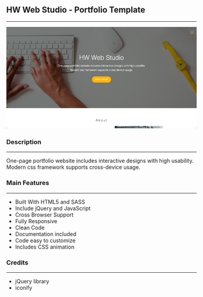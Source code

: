 ## HW Web Studio - Portfolio Template
---

<a href="hw.mp4" title="HW web studio"><img src="display.png" alt="HW web studio" /></a>


### Description
---
One-page portfolio website includes interactive designs with high usability. Modern css framework supports cross-device usage.

### Main Features
---
- Built With HTML5 and SASS
- Include jQuery and JavaScript 
- Cross Browser Support
- Fully Responsive
- Clean Code
- Documentation included
- Code easy to customize
- Includes CSS animation

### Credits
---
- jQuery library
- iconify
